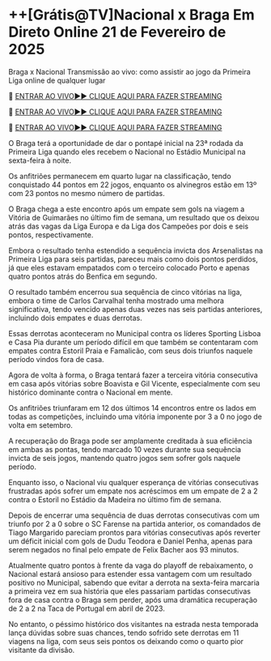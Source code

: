 # ++[Grátis@TV]Nacional x Braga Em Direto Online 21 de Fevereiro de 2025
Braga x Nacional Transmissão ao vivo: como assistir ao jogo da Primeira Liga online de qualquer lugar

🔴 [ENTRAR AO VIVO►► CLIQUE AQUI PARA FAZER STREAMING](https://jpn-srt.blogspot.com/2025/02/soccer.html)

🔴 [ENTRAR AO VIVO►► CLIQUE AQUI PARA FAZER STREAMING](https://jpn-srt.blogspot.com/2025/02/soccer.html)

🔴 [ENTRAR AO VIVO►► CLIQUE AQUI PARA FAZER STREAMING](https://jpn-srt.blogspot.com/2025/02/soccer.html)

O Braga terá a oportunidade de dar o pontapé inicial na 23ª rodada da Primeira Liga quando eles recebem o Nacional no Estádio Municipal na sexta-feira à noite.

Os anfitriões permanecem em quarto lugar na classificação, tendo conquistado 44 pontos em 22 jogos, enquanto os alvinegros estão em 13º com 23 pontos no mesmo número de partidas.

O Braga chega a este encontro após um empate sem gols na viagem a Vitória de Guimarães no último fim de semana, um resultado que os deixou atrás das vagas da Liga Europa e da Liga dos Campeões por dois e seis pontos, respectivamente.

Embora o resultado tenha estendido a sequência invicta dos Arsenalistas na Primeira Liga para seis partidas, pareceu mais como dois pontos perdidos, já que eles estavam empatados com o terceiro colocado Porto e apenas quatro pontos atrás do Benfica em segundo.

O resultado também encerrou sua sequência de cinco vitórias na liga, embora o time de Carlos Carvalhal tenha mostrado uma melhora significativa, tendo vencido apenas duas vezes nas seis partidas anteriores, incluindo dois empates e duas derrotas.

Essas derrotas aconteceram no Municipal contra os líderes Sporting Lisboa e Casa Pia durante um período difícil em que também se contentaram com empates contra Estoril Praia e Famalicão, com seus dois triunfos naquele período vindos fora de casa.

Agora de volta à forma, o Braga tentará fazer a terceira vitória consecutiva em casa após vitórias sobre Boavista e Gil Vicente, especialmente com seu histórico dominante contra o Nacional em mente.

Os anfitriões triunfaram em 12 dos últimos 14 encontros entre os lados em todas as competições, incluindo uma vitória imponente por 3 a 0 no jogo de volta em setembro.

A recuperação do Braga pode ser amplamente creditada à sua eficiência em ambas as pontas, tendo marcado 10 vezes durante sua sequência invicta de seis jogos, mantendo quatro jogos sem sofrer gols naquele período.

Enquanto isso, o Nacional viu qualquer esperança de vitórias consecutivas frustradas após sofrer um empate nos acréscimos em um empate de 2 a 2 contra o Estoril no Estádio da Madeira no último fim de semana.

Depois de encerrar uma sequência de duas derrotas consecutivas com um triunfo por 2 a 0 sobre o SC Farense na partida anterior, os comandados de Tiago Margarido pareciam prontos para vitórias consecutivas após reverter um déficit inicial com gols de Dudu Teodora e Daniel Penha, apenas para serem negados no final pelo empate de Felix Bacher aos 93 minutos.

Atualmente quatro pontos à frente da vaga do playoff de rebaixamento, o Nacional estará ansioso para estender essa vantagem com um resultado positivo no Municipal, sabendo que evitar a derrota na sexta-feira marcaria a primeira vez em sua história que eles passariam partidas consecutivas fora de casa contra o Braga sem perder, após uma dramática recuperação de 2 a 2 na Taca de Portugal em abril de 2023.

No entanto, o péssimo histórico dos visitantes na estrada nesta temporada lança dúvidas sobre suas chances, tendo sofrido sete derrotas em 11 viagens na liga, com seus seis pontos os deixando como o quarto pior visitante da divisão.

